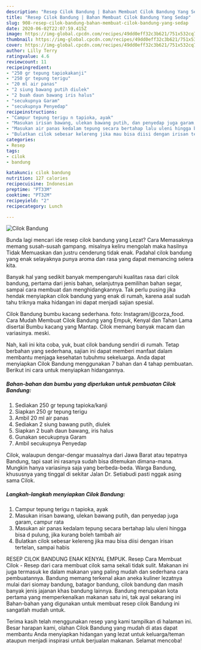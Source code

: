 ```yaml
---
description: "Resep Cilok Bandung | Bahan Membuat Cilok Bandung Yang Sedap"
title: "Resep Cilok Bandung | Bahan Membuat Cilok Bandung Yang Sedap"
slug: 908-resep-cilok-bandung-bahan-membuat-cilok-bandung-yang-sedap
date: 2020-06-02T22:07:59.415Z
image: https://img-global.cpcdn.com/recipes/49dd0eff32c3b621/751x532cq70/cilok-bandung-foto-resep-utama.jpg
thumbnail: https://img-global.cpcdn.com/recipes/49dd0eff32c3b621/751x532cq70/cilok-bandung-foto-resep-utama.jpg
cover: https://img-global.cpcdn.com/recipes/49dd0eff32c3b621/751x532cq70/cilok-bandung-foto-resep-utama.jpg
author: Lilly Terry
ratingvalue: 4.6
reviewcount: 11
recipeingredient:
- "250 gr tepung tapiokakanji"
- "250 gr tepung terigu"
- "20 ml air panas"
- "2 siung bawang putih diulek"
- "2 buah daun bawang iris halus"
- "secukupnya Garam"
- "secukupnya Penyedap"
recipeinstructions:
- "Campur tepung terigu n tapioka, ayak"
- "Masukan irisan bawang, ulekan bawang putih, dan penyedap juga garam, campur rata"
- "Masukan air panas kedalam tepung secara bertahap lalu uleni hingga bisa d pulung, jika kurang boleh tambah air"
- "Bulatkan cilok sebesar kelereng jika mau bisa diisi dengan irisan tertelan, sampai habis"
categories:
- Resep
tags:
- cilok
- bandung

katakunci: cilok bandung 
nutrition: 127 calories
recipecuisine: Indonesian
preptime: "PT33M"
cooktime: "PT32M"
recipeyield: "2"
recipecategory: Lunch

---
```



![Cilok Bandung](https://img-global.cpcdn.com/recipes/49dd0eff32c3b621/751x532cq70/cilok-bandung-foto-resep-utama.jpg)

Bunda lagi mencari ide resep cilok bandung yang Lezat? Cara Memasaknya memang susah-susah gampang. misalnya keliru mengolah maka hasilnya Tidak Memuaskan dan justru cenderung tidak enak. Padahal cilok bandung yang enak selayaknya punya aroma dan rasa yang dapat memancing selera kita.

Banyak hal yang sedikit banyak mempengaruhi kualitas rasa dari cilok bandung, pertama dari jenis bahan, selanjutnya pemilihan bahan segar, sampai cara membuat dan menghidangkannya. Tak perlu pusing jika hendak menyiapkan cilok bandung yang enak di rumah, karena asal sudah tahu triknya maka hidangan ini dapat menjadi sajian spesial.

Cilok Bandung bumbu kacang sederhana. foto: Instagram/@corza_food. Cara Mudah Membuat Cilok Bandung yang Empuk, Kenyal dan Tahan Lama disertai Bumbu kacang yang Mantap. Cilok memang banyak macam dan variasinya. meski.


Nah, kali ini kita coba, yuk, buat cilok bandung sendiri di rumah. Tetap berbahan yang sederhana, sajian ini dapat memberi manfaat dalam membantu menjaga kesehatan tubuhmu sekeluarga. Anda dapat menyiapkan Cilok Bandung menggunakan 7 bahan dan 4 tahap pembuatan. Berikut ini cara untuk menyiapkan hidangannya.

<!--inarticleads1-->

##### Bahan-bahan dan bumbu yang diperlukan untuk pembuatan Cilok Bandung:

1. Sediakan 250 gr tepung tapioka/kanji
1. Siapkan 250 gr tepung terigu
1. Ambil 20 ml air panas
1. Sediakan 2 siung bawang putih, diulek
1. Siapkan 2 buah daun bawang, iris halus
1. Gunakan secukupnya Garam
1. Ambil secukupnya Penyedap


Cilok, walaupun dengar-dengar muasalnya dari Jawa Barat atau tepatnya Bandung, tapi saat ini rasanya sudah bisa ditemukan dimana-mana. Mungkin hanya variasinya saja yang berbeda-beda. Warga Bandung, khususnya yang tinggal di sekitar Jalan Dr. Setiabudi pasti nggak asing sama Cilok. 

<!--inarticleads2-->

##### Langkah-langkah menyiapkan Cilok Bandung:

1. Campur tepung terigu n tapioka, ayak
1. Masukan irisan bawang, ulekan bawang putih, dan penyedap juga garam, campur rata
1. Masukan air panas kedalam tepung secara bertahap lalu uleni hingga bisa d pulung, jika kurang boleh tambah air
1. Bulatkan cilok sebesar kelereng jika mau bisa diisi dengan irisan tertelan, sampai habis


RESEP CILOK BANDUNG ENAK KENYAL EMPUK. Resep Cara Membuat Cilok - Resep dari cara membuat cilok sama sekali tidak sulit. Makanan ini juga termasuk ke dalam makanan yang paling mudah dan sederhana cara pembuatannya. Bandung memang terkenal akan aneka kuliner lezatnya mulai dari siomay bandung, batagor bandung, cilok bandung dan masih banyak jenis jajanan khas bandung lainnya. Bandung merupakan kota pertama yang memperkenalkan makanan satu ini, tak ayal sekarang ini Bahan-bahan yang digunakan untuk membuat resep cilok Bandung ini sangatlah mudah untuk. 

Terima kasih telah menggunakan resep yang kami tampilkan di halaman ini. Besar harapan kami, olahan Cilok Bandung yang mudah di atas dapat membantu Anda menyiapkan hidangan yang lezat untuk keluarga/teman ataupun menjadi inspirasi untuk berjualan makanan. Selamat mencoba!
